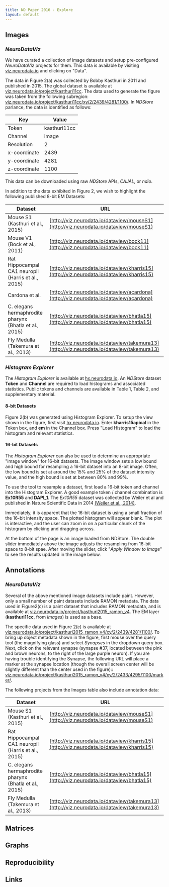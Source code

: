 ```yaml
---
title: ND Paper 2016 - Explore
layout: default
---
```


## Images

### *NeuroDataViz*

We have curated a collection of image datasets and setup pre-configured *NeuroDataViz* projects for them. This data is available by visiting [viz.neurodata.io](http://viz.neurodata.io) and clicking on "Data".

The data in Figure 2(a) was collected by Bobby Kasthuri in 2011 and published in 2015. The global dataset is available at [viz.neurodata.io/project/kasthuri11cc](http://viz.neurodata.io/project/kasthuri11cc). The data used to generate the figure was taken from the following subregion: [viz.neurodata.io/project/kasthuri11cc/xy/2/2439/4281/1100/](http://viz.neurodata.io/project/kasthuri11cc/xy/2/2439/4281/1100/). In *NDStore* parlance, the data is identified as follows:

| Key | Value |
| ------ | ------------ |
| Token | kasthuri11cc |
| Channel | image |
| Resolution | 2 |
| x-coordinate | 2439 |
| y-coordinate | 4281 |
| z-coordinate | 1100 |

This data can be downloaded using raw *NDStore* APIs, *CAJAL*, or *ndio*.

In addition to the data exhibited in Figure 2, we wish to highlight the following published 8-bit EM Datasets:

|Dataset | URL |
|--------|-----|
| Mouse S1 (Kasthuri et al., 2015) | [http://viz.neurodata.io/dataview/mouseS1](http://viz.neurodata.io/dataview/mouseS1) |
| Mouse V1 (Bock et al., 2011) | [http://viz.neurodata.io/dataview/bock11](http://viz.neurodata.io/dataview/bock11) |
| Rat Hippocampal CA1 neuropil (Harris et al., 2015) | [http://viz.neurodata.io/dataview/kharris15](http://viz.neurodata.io/dataview/kharris15) |
| Cardona et al. | [http://viz.neurodata.io/dataview/acardona](http://viz.neurodata.io/dataview/acardona) |
| C. elegans hermaphrodite pharynx (Bhatla et al., 2015) | [http://viz.neurodata.io/dataview/bhatla15](http://viz.neurodata.io/dataview/bhatla15) |
| Fly Medulla	(Takemura et al., 2013) | [http://viz.neurodata.io/dataview/takemura13](http://viz.neurodata.io/dataview/takemura13) |

### *Histogram Explorer*

The *Histogram Explorer* is available at [hx.neurodata.io](http://hx.neurodata.io). An *NDStore* dataset **Token** and **Channel** are required to load histograms and associated statistics. Public tokens and channels are available in Table 1, Table 2, and supplementary material.

#### 8-bit Datasets

Figure 2(b) was generated using Histogram Explorer. To setup the view shown in the figure, first visit [hx.neurodata.io](http://hx.neurodata.io). Enter **kharris15apical** in the Token box, and **em** in the Channel box. Press "Load Histogram" to load the histogram and relevant statistics.

#### 16-bit Datasets

The *Histogram Explorer* can also be used to determine an appropriate "image window" for 16-bit datasets. The image window sets a low bound and high bound for resampling a 16-bit dataset into an 8-bit image. Often, the low bound is set at around the 15% and 25% of the dataset intensity value, and the high bound is set at between 80% and 99%.

To use the tool to resample a dataset, first load a 16-bit token and channel into the Histogram Explorer. A good example token / channel combination is **Ex10R55** and **DAPI_1**. The *Ex10R55* dataset was collected by Weiler et al and published in Nature Scientific Data in 2014 [(Weiler et al., 2014)](http://www.nature.com/articles/sdata201446).

Immediately, it is apparent that the 16-bit dataset is using a small fraction of the 16-bit intensity space. The plotted histogram will appear blank. The plot is interactive, and the user can zoom in on a particular chunk of the histogram by clicking and dragging across.

At the bottom of the page is an image loaded from NDStore. The double slider immediately above the image adjusts the resampling from 16-bit space to 8-bit spae. After moving the slider, click "*Apply Window to Image*" to see the results updated in the image below. 

## Annotations

### *NeuroDataViz*

Several of the above mentioned image datasets include paint. However, only a small number of paint datasets include RAMON metadata. The data used in Figure2(c) is a paint dataset that includes RAMON metadata, and is available at [viz.neurodata.io/project/kasthuri2015_ramon_v4](http://viz.neurodata.io/project/kasthuri2015_ramon_v4). The EM layer (**kasthuri11cc**, from *Images*) is used as a base.

The specific data used in Figure 2(c) is available at [viz.neurodata.io/project/kasthuri2015_ramon_v4/xy/2/2439/4281/1100/](http://viz.neurodata.io/project/kasthuri2015_ramon_v4/xy/2/2439/4281/1100/). To bring up object metadata shown in the figure, first mouse over the query tool (the magnifying glass) and select *Synapses* in the dropdown query box. Next, click on the relevant synapse (synapse #37, located between the pink and brown neurons, to the right of the large purple neuron). If you are having trouble identifying the Synapse, the following URL will place a marker at the synapse location (though the overall screen center will be slightly different than the center used in the figure):: [viz.neurodata.io/project/kasthuri2015_ramon_v4/xy/2/2433/4295/1100/marker/](http://viz.neurodata.io/project/kasthuri2015_ramon_v4/xy/2/2433/4295/1100/marker/).

The following projects from the Images table also include annotation data:

|Dataset | URL |
|--------|-----|
| Mouse S1 (Kasthuri et al., 2015) | [http://viz.neurodata.io/dataview/mouseS1](http://viz.neurodata.io/dataview/mouseS1) |
| Rat Hippocampal CA1 neuropil (Harris et al., 2015) | [http://viz.neurodata.io/dataview/kharris15](http://viz.neurodata.io/dataview/kharris15) |
| C. elegans hermaphrodite pharynx (Bhatla et al., 2015) | [http://viz.neurodata.io/dataview/bhatla15](http://viz.neurodata.io/dataview/bhatla15) |
| Fly Medulla	(Takemura et al., 2013) | [http://viz.neurodata.io/dataview/takemura13](http://viz.neurodata.io/dataview/takemura13) |


## Matrices

## Graphs

## Reproducibility

## Links
